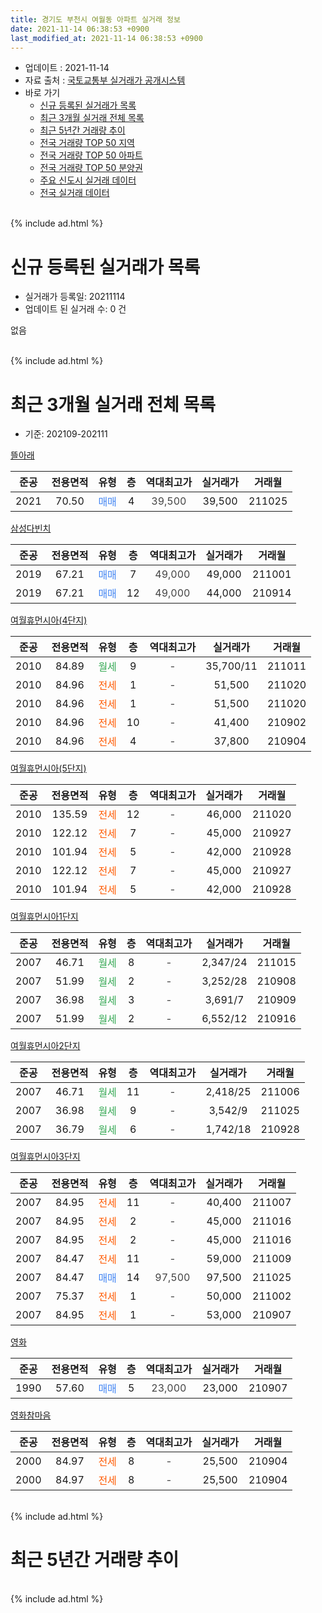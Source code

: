 ```yaml
---
title: 경기도 부천시 여월동 아파트 실거래 정보
date: 2021-11-14 06:38:53 +0900
last_modified_at: 2021-11-14 06:38:53 +0900
---
```


* 업데이트 : 2021-11-14
* 자료 출처 : [국토교통부 실거래가 공개시스템](http://rt.molit.go.kr)
* 바로 가기
    * [신규 등록된 실거래가 목록](#신규-등록된-실거래가-목록)
    * [최근 3개월 실거래 전체 목록](#최근-3개월-실거래-전체-목록)
    * [최근 5년간 거래량 추이](#최근-5년간-거래량-추이)
    * [전국 거래량 TOP 50 지역](https://inasie.github.io/apt-trade-info/최근-3개월-전국에서-가장-거래가-많이-발생한-지역)
    * [전국 거래량 TOP 50 아파트](https://inasie.github.io/apt-trade-info/최근-3개월-전국에서-가장-거래가-많이-발생한-아파트)
    * [전국 거래량 TOP 50 분양권](https://inasie.github.io/apt-trade-info/최근-3개월-전국에서-가장-거래가-많이-발생한-분양권)
    * [주요 신도시 실거래 데이터](https://inasie.github.io/apt-trade-info/주요-신도시)
    * [전국 실거래 데이터](https://inasie.github.io/apt-trade-info/전국)
<br>
{% include ad.html %}
<br>

# 신규 등록된 실거래가 목록
* 실거래가 등록일: 20211114
* 업데이트 된 실거래 수: 0 건

없음

<br>
{% include ad.html %}
<br>

# 최근 3개월 실거래 전체 목록
* 기준: 202109-202111


[뜰아래](https://search.naver.com/search.naver?query=%EA%B2%BD%EA%B8%B0%EB%8F%84+%EB%B6%80%EC%B2%9C%EC%8B%9C+%EC%97%AC%EC%9B%94%EB%8F%99+%EB%9C%B0%EC%95%84%EB%9E%98)

|준공|전용면적|유형|층|역대최고가|실거래가|거래월|
|:---:|:---:|:---:|:---:|:---:|:---:|:---:|
|2021|70.50|<span style="color:#4285f3">매매</span>|4|<span style="color:#444444">39,500</span>|39,500|211025|

[삼성다빈치](https://search.naver.com/search.naver?query=%EA%B2%BD%EA%B8%B0%EB%8F%84+%EB%B6%80%EC%B2%9C%EC%8B%9C+%EC%97%AC%EC%9B%94%EB%8F%99+%EC%82%BC%EC%84%B1%EB%8B%A4%EB%B9%88%EC%B9%98)

|준공|전용면적|유형|층|역대최고가|실거래가|거래월|
|:---:|:---:|:---:|:---:|:---:|:---:|:---:|
|2019|67.21|<span style="color:#4285f3">매매</span>|7|<span style="color:#444444">49,000</span>|49,000|211001|
|2019|67.21|<span style="color:#4285f3">매매</span>|12|<span style="color:#444444">49,000</span>|44,000|210914|

[여월휴먼시아(4단지)](https://search.naver.com/search.naver?query=%EA%B2%BD%EA%B8%B0%EB%8F%84+%EB%B6%80%EC%B2%9C%EC%8B%9C+%EC%97%AC%EC%9B%94%EB%8F%99+%EC%97%AC%EC%9B%94%ED%9C%B4%EB%A8%BC%EC%8B%9C%EC%95%84%284%EB%8B%A8%EC%A7%80%29)

|준공|전용면적|유형|층|역대최고가|실거래가|거래월|
|:---:|:---:|:---:|:---:|:---:|:---:|:---:|
|2010|84.89|<span style="color:#34a853">월세</span>|9|<span style="color:#444444">-</span>|35,700/11|211011|
|2010|84.96|<span style="color:#ff5a00">전세</span>|1|<span style="color:#444444">-</span>|51,500|211020|
|2010|84.96|<span style="color:#ff5a00">전세</span>|1|<span style="color:#444444">-</span>|51,500|211020|
|2010|84.96|<span style="color:#ff5a00">전세</span>|10|<span style="color:#444444">-</span>|41,400|210902|
|2010|84.96|<span style="color:#ff5a00">전세</span>|4|<span style="color:#444444">-</span>|37,800|210904|

[여월휴먼시아(5단지)](https://search.naver.com/search.naver?query=%EA%B2%BD%EA%B8%B0%EB%8F%84+%EB%B6%80%EC%B2%9C%EC%8B%9C+%EC%97%AC%EC%9B%94%EB%8F%99+%EC%97%AC%EC%9B%94%ED%9C%B4%EB%A8%BC%EC%8B%9C%EC%95%84%285%EB%8B%A8%EC%A7%80%29)

|준공|전용면적|유형|층|역대최고가|실거래가|거래월|
|:---:|:---:|:---:|:---:|:---:|:---:|:---:|
|2010|135.59|<span style="color:#ff5a00">전세</span>|12|<span style="color:#444444">-</span>|46,000|211020|
|2010|122.12|<span style="color:#ff5a00">전세</span>|7|<span style="color:#444444">-</span>|45,000|210927|
|2010|101.94|<span style="color:#ff5a00">전세</span>|5|<span style="color:#444444">-</span>|42,000|210928|
|2010|122.12|<span style="color:#ff5a00">전세</span>|7|<span style="color:#444444">-</span>|45,000|210927|
|2010|101.94|<span style="color:#ff5a00">전세</span>|5|<span style="color:#444444">-</span>|42,000|210928|

[여월휴먼시아1단지](https://search.naver.com/search.naver?query=%EA%B2%BD%EA%B8%B0%EB%8F%84+%EB%B6%80%EC%B2%9C%EC%8B%9C+%EC%97%AC%EC%9B%94%EB%8F%99+%EC%97%AC%EC%9B%94%ED%9C%B4%EB%A8%BC%EC%8B%9C%EC%95%841%EB%8B%A8%EC%A7%80)

|준공|전용면적|유형|층|역대최고가|실거래가|거래월|
|:---:|:---:|:---:|:---:|:---:|:---:|:---:|
|2007|46.71|<span style="color:#34a853">월세</span>|8|<span style="color:#444444">-</span>|2,347/24|211015|
|2007|51.99|<span style="color:#34a853">월세</span>|2|<span style="color:#444444">-</span>|3,252/28|210908|
|2007|36.98|<span style="color:#34a853">월세</span>|3|<span style="color:#444444">-</span>|3,691/7|210909|
|2007|51.99|<span style="color:#34a853">월세</span>|2|<span style="color:#444444">-</span>|6,552/12|210916|

[여월휴먼시아2단지](https://search.naver.com/search.naver?query=%EA%B2%BD%EA%B8%B0%EB%8F%84+%EB%B6%80%EC%B2%9C%EC%8B%9C+%EC%97%AC%EC%9B%94%EB%8F%99+%EC%97%AC%EC%9B%94%ED%9C%B4%EB%A8%BC%EC%8B%9C%EC%95%842%EB%8B%A8%EC%A7%80)

|준공|전용면적|유형|층|역대최고가|실거래가|거래월|
|:---:|:---:|:---:|:---:|:---:|:---:|:---:|
|2007|46.71|<span style="color:#34a853">월세</span>|11|<span style="color:#444444">-</span>|2,418/25|211006|
|2007|36.98|<span style="color:#34a853">월세</span>|9|<span style="color:#444444">-</span>|3,542/9|211025|
|2007|36.79|<span style="color:#34a853">월세</span>|6|<span style="color:#444444">-</span>|1,742/18|210928|

[여월휴먼시아3단지](https://search.naver.com/search.naver?query=%EA%B2%BD%EA%B8%B0%EB%8F%84+%EB%B6%80%EC%B2%9C%EC%8B%9C+%EC%97%AC%EC%9B%94%EB%8F%99+%EC%97%AC%EC%9B%94%ED%9C%B4%EB%A8%BC%EC%8B%9C%EC%95%843%EB%8B%A8%EC%A7%80)

|준공|전용면적|유형|층|역대최고가|실거래가|거래월|
|:---:|:---:|:---:|:---:|:---:|:---:|:---:|
|2007|84.95|<span style="color:#ff5a00">전세</span>|11|<span style="color:#444444">-</span>|40,400|211007|
|2007|84.95|<span style="color:#ff5a00">전세</span>|2|<span style="color:#444444">-</span>|45,000|211016|
|2007|84.95|<span style="color:#ff5a00">전세</span>|2|<span style="color:#444444">-</span>|45,000|211016|
|2007|84.47|<span style="color:#ff5a00">전세</span>|11|<span style="color:#444444">-</span>|59,000|211009|
|2007|84.47|<span style="color:#4285f3">매매</span>|14|<span style="color:#444444">97,500</span>|97,500|211025|
|2007|75.37|<span style="color:#ff5a00">전세</span>|1|<span style="color:#444444">-</span>|50,000|211002|
|2007|84.95|<span style="color:#ff5a00">전세</span>|1|<span style="color:#444444">-</span>|53,000|210907|

[영화](https://search.naver.com/search.naver?query=%EA%B2%BD%EA%B8%B0%EB%8F%84+%EB%B6%80%EC%B2%9C%EC%8B%9C+%EC%97%AC%EC%9B%94%EB%8F%99+%EC%98%81%ED%99%94)

|준공|전용면적|유형|층|역대최고가|실거래가|거래월|
|:---:|:---:|:---:|:---:|:---:|:---:|:---:|
|1990|57.60|<span style="color:#4285f3">매매</span>|5|<span style="color:#444444">23,000</span>|23,000|210907|

[영화참마음](https://search.naver.com/search.naver?query=%EA%B2%BD%EA%B8%B0%EB%8F%84+%EB%B6%80%EC%B2%9C%EC%8B%9C+%EC%97%AC%EC%9B%94%EB%8F%99+%EC%98%81%ED%99%94%EC%B0%B8%EB%A7%88%EC%9D%8C)

|준공|전용면적|유형|층|역대최고가|실거래가|거래월|
|:---:|:---:|:---:|:---:|:---:|:---:|:---:|
|2000|84.97|<span style="color:#ff5a00">전세</span>|8|<span style="color:#444444">-</span>|25,500|210904|
|2000|84.97|<span style="color:#ff5a00">전세</span>|8|<span style="color:#444444">-</span>|25,500|210904|


<br>
{% include ad.html %}
<br>

# 최근 5년간 거래량 추이


<div style="width:100%;">
    <canvas id="deal_progress" height="200"></canvas>
</div>

<script>
new Chart(document.getElementById("deal_progress"), {
    type: 'line',
    data: {
        labels: ['201611','201612','201701','201702','201703','201704','201705','201706','201707','201708','201709','201710','201711','201712','201801','201802','201803','201804','201805','201806','201807','201808','201809','201810','201811','201812','201901','201902','201903','201904','201905','201906','201907','201908','201909','201910','201911','201912','202001','202002','202003','202004','202005','202006','202007','202008','202009','202010','202011','202012','202101','202102','202103','202104','202105','202106','202107','202108','202109','202110','202111'],
        datasets: [{
            label: '매매',
            pointRadius: 1,
            data: [5, 7, 7, 12, 13, 9, 10, 18, 9, 9, 11, 13, 8, 9, 11, 11, 18, 6, 10, 8, 6, 14, 9, 5, 5, 4, 5, 5, 5, 3, 3, 10, 10, 12, 11, 6, 7, 11, 5, 6, 6, 2, 7, 13, 7, 5, 4, 2, 14, 13, 2, 2, 4, 10, 10, 2, 4, 2, 2, 3, 0],
            borderColor: "rgba(255, 201, 14, 1)",
            backgroundColor: "rgba(255, 201, 14, 0.5)",
            fill: false,
            lineTension: 0
        },{
            label: '전월세',
            pointRadius: 1,
            data: [22, 8, 19, 12, 13, 14, 12, 9, 10, 16, 17, 14, 13, 8, 84, 26, 23, 15, 17, 9, 18, 13, 14, 6, 8, 12, 16, 3, 7, 3, 14, 10, 8, 15, 9, 14, 11, 15, 167, 22, 19, 42, 27, 10, 15, 10, 13, 7, 12, 11, 9, 13, 14, 10, 23, 8, 10, 13, 13, 12, 0],
            borderColor: "rgba(0, 141, 185, 1)",
            backgroundColor: "rgba(0, 141, 185, 0.5)",
            fill: false,
            lineTension: 0
        }
        ]
    },
    options: {
        responsive: true,
        title: {
            display: false
        },
        tooltips: {
            mode: 'index',
            intersect: false
        },
        hover: {
            mode: 'nearest',
            intersect: true
        },
        scales: {
            xAxes: [{
                display: true,
                scaleLabel: {
                    display: true,
                    labelString: '년/월'
                }
            }],
            yAxes: [{
                display: true,
                ticks: {
                    suggestedMin: 0,
                },
                scaleLabel: {
                    display: true,
                    labelString: '실거래 수'
                }
            }]
        }
    }
});

</script>


<br>
{% include ad.html %}
<br>

